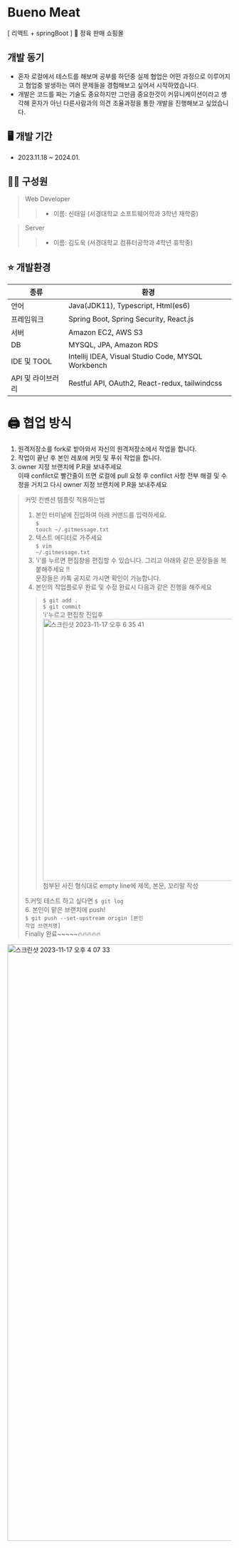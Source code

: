 # Bueno Meat

[ 리액트 + springBoot ] 🥩 정육 판매 쇼핑몰 

## 개발 동기
- 혼자 로컬에서 테스트를 해보며 공부를 하던중 실제 협업은 어떤 과정으로 이루어지고 협업중 발생하는 여러 문제들을 경험해보고 싶어서 시작하였습니다.
- 개발은 코드를 짜는 기술도 중요하지만 그만큼 중요한것이 커뮤니케이션이라고 생각해 혼자가 아닌 다른사람과의 의견 조율과정을 통한 개발을 진행해보고 싶었습니다.

## 🖥️  개발 기간
*  2023.11.18 ~ 2024.01.

## 🤼‍♀️  구성원

> Web Developer 
> > - 이름: 신태일 (서경대학교 소프트웨어학과 3학년 재학중) <br />

> >
> Server
> > - 이름: 김도욱 (서경대학교 컴퓨터공학과 4학년 휴학중)

## ⭐ 개발환경
|종류|환경|
|------|---|
|언어|Java(JDK11), Typescript, Html(es6)|
|프레임워크|Spring Boot, Spring Security, React.js|
|서버|Amazon EC2, AWS S3|
|DB|MYSQL, JPA, Amazon RDS|
|IDE 및 TOOL|Intellij IDEA, Visual Studio Code, MYSQL Workbench|
|API 및 라이브러리|Restful API, OAuth2, React-redux, tailwindcss|



# 🖨️ 협업 방식
1.  원격저장소를 fork로 받아와서 자신의 원격저장소에서 작업을 합니다.
2.  작업이 끝난 후 본인 레포에 커밋 및 푸쉬 작업을 합니다.
3.  owner 지정 브랜치에 P.R을 보내주세요 <br /> 이때 confilct로 빨간줄이 뜨면 로컬에 pull 요청 후 confilct 사항 전부 해결 및 수정을 거치고 다시 owner 지정 브랜치에 P.R을 보내주세요

> 커밋 컨벤션 템플릿 적용하는법
> 1. 본인 터미널에 진입하여 아래 커맨드를 입력하세요. <br />
<code>$ touch ~/.gitmessage.txt</code>
> 2. 텍스트 에디터로 가주세요 <br />
<code>$ vim ~/.gitmessage.txt</code>
> 3. 'i'를 누르면 편집창을 편집할 수 있습니다. 그리고 아래와 같은 문장들을 복붙해주세요 !!<br />
> 문장들은 카톡 공지로 가시면 확인이 가능합니다.
> 4. 본인의 작업플로우 완료 및 수정 완료시 다음과 같은 진행을 해주세요 <br />
> > <code>$ git add .</code> <br/>
> > <code>$ git commit</code> <br/>
> > 'i'누르고 편집창 진입후 <img width="588" alt="스크린샷 2023-11-17 오후 6 35 41" src="https://github.com/bigone-77/Bueno-meat-app/assets/106367655/3bdb249d-628b-4569-8bab-442b42b7aa36">
 첨부된 사진 형식대로 empty line에 제목, 본문, 꼬리말 작성 <br />
>
> 5.커밋 테스트 하고 싶다면 <code>$ git log</code> <br />
> 6. 본인이 맡은 브랜치에 push! <br />
<code>$ git push --set-upstream origin [본인 작업 브랜치명]</code><br />
> Finally 완료~~~~~🔥🔥🔥🔥🔥



<img width="1339" alt="스크린샷 2023-11-17 오후 4 07 33" src="https://github.com/bigone-77/Bueno-meat-app/assets/106367655/c7037728-9fae-4654-a8f6-e219c29ea7bd">
